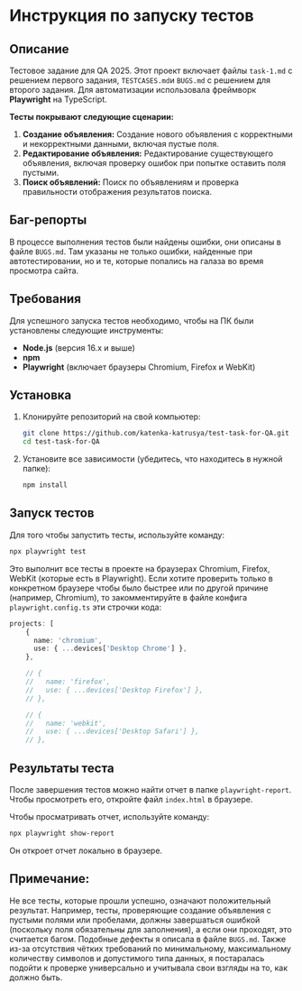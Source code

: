 # Инструкция по запуску тестов

## Описание

Тестовое задание для QA 2025. Этот проект включает файлы `task-1.md` с решением первого задания, `TESTCASES.md`и `BUGS.md` с решением для второго задания. Для автоматизации использовала фреймворк **Playwright** на TypeScript. 

**Тесты покрывают следующие сценарии:**

1. **Создание объявления:**
   Создание нового объявления с корректными и некорректными данными, включая пустые поля.
2. **Редактирование объявления:**
   Редактирование существующего объявления, включая проверку ошибок при попытке оставить поля пустыми.
3. **Поиск объявлений:**
   Поиск по объявлениям и проверка правильности отображения результатов поиска.

## Баг-репорты

В процессе выполнения тестов были найдены ошибки, они описаны в файле `BUGS.md`. Там указаны не только ошибки, найденные при автотестировании, но и те, которые попались на галаза во время просмотра сайта.

## Требования

Для успешного запуска тестов необходимо, чтобы на ПК были установлены следующие инструменты:

- **Node.js** (версия 16.x и выше)
- **npm**
- **Playwright** (включает браузеры Chromium, Firefox и WebKit)

## Установка

1. Клонируйте репозиторий на свой компьютер:

   ```bash
   git clone https://github.com/katenka-katrusya/test-task-for-QA.git
   cd test-task-for-QA
   ```

2. Установите все зависимости (убедитесь, что находитесь в нужной папке):

   ```bash
   npm install
   ```

## Запуск тестов

Для того чтобы запустить тесты, используйте команду:

```bash
npx playwright test
```

Это выполнит все тесты в проекте на браузерах Chromium, Firefox, WebKit (которые есть в Playwright).
Если хотите проверить только в конкретном браузере чтобы было быстрее или по другой причине (например, Chromium), то закомментируйте в файле конфига `playwright.config.ts` эти строчки кода:

```ts
projects: [
    {
      name: 'chromium',
      use: { ...devices['Desktop Chrome'] },
    },

    // {
    //   name: 'firefox',
    //   use: { ...devices['Desktop Firefox'] },
    // },

    // {
    //   name: 'webkit',
    //   use: { ...devices['Desktop Safari'] },
    // },

```

## Результаты теста

После завершения тестов можно найти отчет в папке `playwright-report`. Чтобы просмотреть его, откройте файл `index.html` в браузере.

Чтобы просматривать отчет, используйте команду:

```bash
npx playwright show-report
```

Он откроет отчет локально в браузере.

## Примечание:

Не все тесты, которые прошли успешно, означают положительный результат. Например, тесты, проверяющие создание объявления с пустыми полями или пробелами, должны завершаться ошибкой (поскольку поля обязательны для заполнения), а если они проходят, это считается багом. Подобные дефекты я описала в файле `BUGS.md`.
Также из-за отсутствия чётких требований по минимальному, максимальному количеству символов и допустимого типа данных, я постаралась подойти к проверке универсально и учитывала свои взгляды на то, как должно быть.
